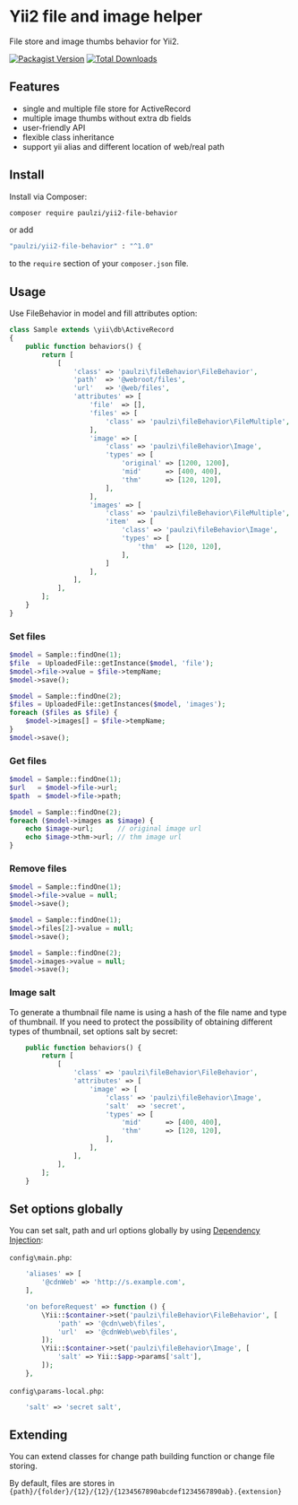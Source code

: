 # Yii2 file and image helper

File store and image thumbs behavior for Yii2.

[![Packagist Version](https://img.shields.io/packagist/v/paulzi/yii2-file-behavior.svg)](https://packagist.org/packages/paulzi/yii2-file-behavior)
[![Total Downloads](https://img.shields.io/packagist/dt/paulzi/yii2-file-behavior.svg)](https://packagist.org/packages/paulzi/yii2-file-behavior)

## Features

- single and multiple file store for ActiveRecord
- multiple image thumbs without extra db fields
- user-friendly API
- flexible class inheritance
- support yii alias and different location of web/real path

## Install

Install via Composer:

```bash
composer require paulzi/yii2-file-behavior
```

or add

```bash
"paulzi/yii2-file-behavior" : "^1.0"
```

to the `require` section of your `composer.json` file.

## Usage

Use FileBehavior in model and fill attributes option:

```php
class Sample extends \yii\db\ActiveRecord
{
    public function behaviors() {
        return [
            [
                'class' => 'paulzi\fileBehavior\FileBehavior',
                'path'  => '@webroot/files',
                'url'   => '@web/files',
                'attributes' => [
                    'file'  => [],
                    'files' => [
                        'class' => 'paulzi\fileBehavior\FileMultiple',
                    ],
                    'image' => [
                        'class' => 'paulzi\fileBehavior\Image',
                        'types' => [
                            'original' => [1200, 1200],
                            'mid'      => [400, 400],
                            'thm'      => [120, 120],
                        ],
                    ],
                    'images' => [
                        'class' => 'paulzi\fileBehavior\FileMultiple',
                        'item'  => [
                            'class' => 'paulzi\fileBehavior\Image',
                            'types' => [
                                'thm'  => [120, 120],
                            ],
                        ]
                    ],
                ],
            ],
        ];
    }
}
```

### Set files
```php
$model = Sample::findOne(1);
$file  = UploadedFile::getInstance($model, 'file');
$model->file->value = $file->tempName;
$model->save();

$model = Sample::findOne(2);
$files = UploadedFile::getInstances($model, 'images');
foreach ($files as $file) {
    $model->images[] = $file->tempName;
}
$model->save();
```

### Get files
```php
$model = Sample::findOne(1);
$url   = $model->file->url;
$path  = $model->file->path;

$model = Sample::findOne(2);
foreach ($model->images as $image) {
    echo $image->url;      // original image url
    echo $image->thm->url; // thm image url
}
```

### Remove files
```php
$model = Sample::findOne(1);
$model->file->value = null;
$model->save();

$model = Sample::findOne(1);
$model->files[2]->value = null;
$model->save();

$model = Sample::findOne(2);
$model->images->value = null;
$model->save();
```

### Image salt

To generate a thumbnail file name is using a hash of the file name and type of thumbnail. If you need to protect the possibility of obtaining different types of thumbnail, set options salt by secret:
```php
    public function behaviors() {
        return [
            [
                'class' => 'paulzi\fileBehavior\FileBehavior',
                'attributes' => [
                    'image' => [
                        'class' => 'paulzi\fileBehavior\Image',
                        'salt'  => 'secret',
                        'types' => [
                            'mid'      => [400, 400],
                            'thm'      => [120, 120],
                        ],
                    ],
                ],
            ],
        ];
    }
```

## Set options globally

You can set salt, path and url options globally by using [Dependency Injection](http://www.yiiframework.com/doc-2.0/guide-concept-di-container.html):

`config\main.php`:
```php
    'aliases' => [
        '@cdnWeb' => 'http://s.example.com',
    ],

    'on beforeRequest' => function () {
        \Yii::$container->set('paulzi\fileBehavior\FileBehavior', [
            'path' => '@cdn\web\files',
            'url'  => '@cdnWeb\web\files',
        ]);
        \Yii::$container->set('paulzi\fileBehavior\Image', [
            'salt' => Yii::$app->params['salt'],
        ]);
    },
```

`config\params-local.php`:
```php
    'salt' => 'secret salt',
```

## Extending

You can extend classes for change path building function or change file storing.

By default, files are stores in `{path}/{folder}/{12}/{12}/{1234567890abcdef1234567890ab}.{extension}`